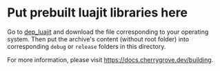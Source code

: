 ﻿# Put prebuilt luajit libraries here

Go to [dep_luajit](https://github.com/CherryRidge/dep_luajit/releases) and download the file corresponding to your operating system. Then put the archive's content (without root folder) into corresponding `debug` or `release` folders in this directory.

For more information, please visit https://docs.cherrygrove.dev/building.